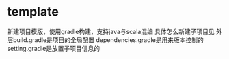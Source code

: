 # template
新建项目模版，使用gradle构建，支持java与scala混编
具体怎么新建子项目见
外层build.gradle是项目的全局配置
dependencies.gradle是用来版本控制的
setting.gradle是放置子项目信息的

